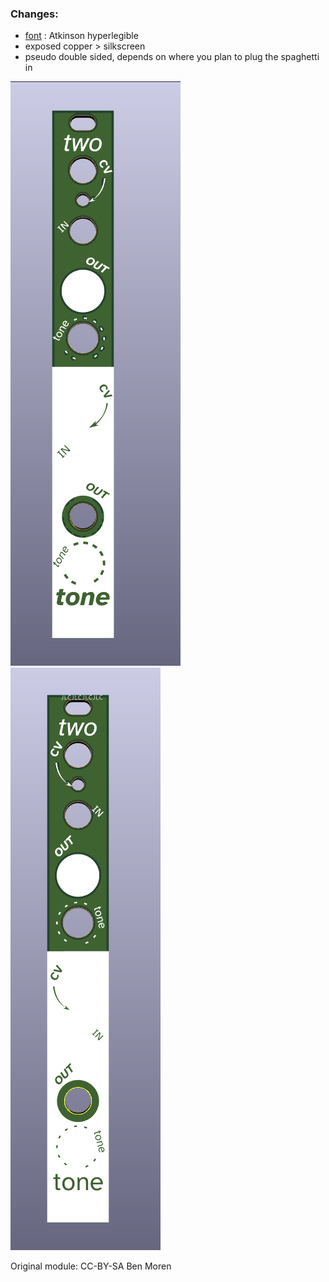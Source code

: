 ### Changes: 
- [font](https://brailleinstitute.org/freefont) : Atkinson hyperlegible
- exposed copper > silkscreen
- pseudo double sided, depends on where you plan to plug the spaghetti in

![front](https://github.com/pierstu/eurorack-panels/blob/master/bmoren-twotone/benmoren-twotone-panel-front.png) ![back](https://github.com/pierstu/eurorack-panels/blob/master/bmoren-twotone/benmoren-twotone-panel-back.png)

Original module: CC-BY-SA Ben Moren 
